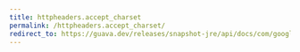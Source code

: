 ```yaml
---
title: httpheaders.accept_charset
permalink: /httpheaders.accept_charset/
redirect_to: https://guava.dev/releases/snapshot-jre/api/docs/com/google/common/net/HttpHeaders.html#ACCEPT_CHARSET
---
```

